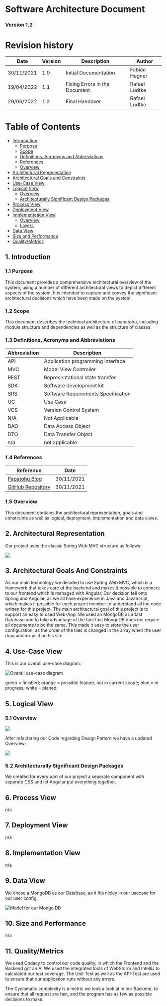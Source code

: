 # Software Architecture Document

### Version 1.2

# Revision history

| Date       | Version | Description                                          | Author           |
|------------|---------|------------------------------------------------------|------------------|
| 30/11/2021 | 1.0     | Initial Documentation                                | Fabian Hagner    |
| 19/04/2022 | 1.1     | Fixing Errors in the Document                        | Rafael Lüdtke    |
| 29/06/2022 | 1.2     | Final Handover                                       | Rafael Lüdtke    |


# Table of Contents
- [Introduction](#1-introduction)
    - [Purpose](#11-purpose)
    - [Scope](#12-scope)
    - [Definitions, Acronyms and Abbreviations](#13-definitions-acronyms-and-abbreviations)
    - [References](#14-references)
    - [Overview](#15-overview)
- [Architectural Representation](#2-architectural-representation)
- [Architectural Goals and Constraints](#3-architectural-goals-and-constraints)
- [Use-Case View](#4-use-case-view)
- [Logical View](#5-logical-view)
    - [Overview](#51-overview)
    - [Architecturally Significant Design Packages](#52-architecturally-significant-design-packages)
- [Process View](#6-process-view)
- [Deployment View](#7-deployment-view)
- [Implementation View](#8-implementation-view)
    - [Overview](#81-overview)
    - [Layers](#82-layers)
- [Data View](#9-data-view)
- [Size and Performance](#10-size-and-performance)
- [Quality/Metrics](#11-qualitymetrics)

## 1. Introduction

### 1.1 Purpose

This document provides a comprehensive architectural overview of the system, using a number of different architectural 
views to depict different aspects of the system. It is intended to capture and convey the significant architectural 
decisions which have been made on the system.

### 1.2 Scope

This document describes the technical architecture of papatohu, including module structure and dependencies as 
well as the structure of classes.

### 1.3 Definitions, Acronyms and Abbreviations

| Abbreviation | Description                            |
| ------------ | -------------------------------------- |
| API          | Application programming interface      |
| MVC          | Model View Controller                  |
| REST         | Representational state transfer        |
| SDK          | Software development kit               |
| SRS          | Software Requirements Specification    |
| UC           | Use Case                               |
| VCS          | Version Control System                 |
| N/A          | Not Applicable                         |
| DAO          | Data Access Object                     |
| DTO          | Data Transfer Object                   |
| n/a          | not applicable                         |

### 1.4 References

| Reference                                                                             | Date       |
|---------------------------------------------------------------------------------------|------------|
| <a href="https://papatohu.wordpress.com">Papatohu Blog</a>                            | 30/11/2021 |
| <a href="https://github.com/papatohu">GitHub Repository</a>                           | 30/11/2021 |


### 1.5 Overview

This document contains the architectural representation, goals and constraints as well as logical, deployment, 
implementation and data views.

## 2. Architectural Representation

Our project uses the classic Spring Web MVC structure as follows:

<img src="./image.png" />

## 3. Architectural Goals And Constraints

As our main technology we decided to use Spring Web MVC, which is a framework that takes care of the backend and makes it possible to connect to our frontend which is managed with Angular. 
Our decision fell onto Spring and Angular, as we all have experience in Java and JavaScript, which makes it possible for each project member to understand all the code written for this project.
The main architectural goal of this project is to support an easy to used Web-App. We used an MongoDB as a fast Database and to take advantage of the fact that MongoDB does not require all documents to be the same. This made it easy to store the user configuration, as the order of the tiles is changed in the array when the user drag and drops it on his site.

## 4. Use-Case View

This is our overall use-case diagram:

<img src="../usecase/UseCase_final.png" alt="Overall use-case diagram" />

green = finished; orange = possible feature, not in current scope; blue = in progress; white = planed;

## 5. Logical View

### 5.1 Overview

<img src="./UML_Angular.svg"/>

After refactoring our Code regarding Design Pattern we have a updated Overview:

<img src="./app.module.png"/>

### 5.2 Architecturally Significant Design Packages

We created for every part of our project a seperate component with seperate CSS and let Angular put everything together.

## 6. Process View

n/a

## 7. Deployment View

n/a

## 8. Implementation View

n/a

## 9. Data View
We chose a MongoDB as our Database, as it fits nicley in our usecase for our user config.

<img src="../dbview/Data View.drawio.png" alt="Model for our Mongo DB" />


## 10. Size and Performance

n/a

## 11. Quality/Metrics

We used Codacy to control  our code quality, in which the Frontend and the Backend got an A. 
We used the integrated tools of WebStorm and IntelliJ to calculated our test coverage. The Unit Test as well as the API-Test are used to ensure that our application runs without any errors.

The Cyclomatic complexity is a metric we took a look at in our Backend, to ensure that all request are fast, and the program has as few as possible decisions to make.

